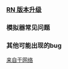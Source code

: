 ### [RN 版本升级](./update.md)

### 模拟器常见问题

### 其他可能出现的bug
[来自于网络](https://segmentfault.com/a/1190000013500876)